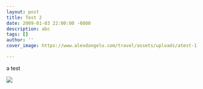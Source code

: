 ```yaml
---
layout: post
title: Test 2
date: 2009-01-03 22:00:00 -0800
description: abc
tags: []
author: ''
cover_image: https://www.alexdangelo.com/travel/assets/uploads/atest-1.jpg

---
```

a test

![](https://www.alexdangelo.com/travel/assets/uploads/atest.jpg)